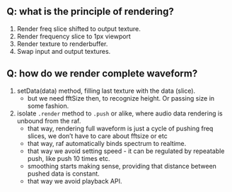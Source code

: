 ## Q: what is the principle of rendering?

1. Render freq slice shifted to output texture.
2. Render frequency slice to 1px viewport
3. Render texture to renderbuffer.
4. Swap input and output textures.

## Q: how do we render complete waveform?

1. setData(data) method, filling last texture with the data (slice).
	- but we need fftSize then, to recognize height. Or passing size in some fashion.
2. isolate `.render` method to `.push` or alike, where audio data rendering is unbound from the raf.
	+ that way, rendering full waveform is just a cycle of pushing freq slices, we don’t have to care about fftsize or etc
	+ that way, raf automatically binds spectrum to realtime.
	+ that way we avoid setting speed - it can be regulated by repeatable push, like push 10 times etc.
	+ smoothing starts making sense, providing that distance between pushed data is constant.
	+ that way we avoid playback API.